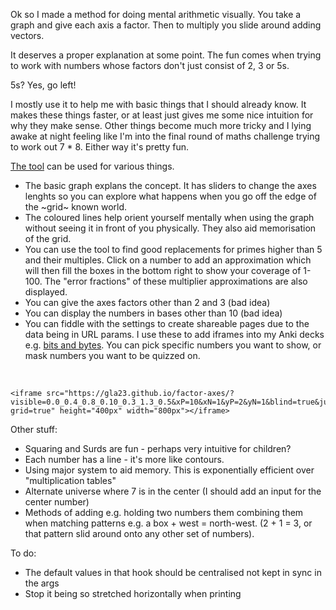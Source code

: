 Ok so I made a method for doing mental arithmetic visually. You take a graph and give each axis a factor. Then to multiply you slide around adding vectors.

It deserves a proper explanation at some point. The fun comes when trying to work with numbers whose factors don't just consist of 2, 3 or 5s.

5s? Yes, go left!

I mostly use it to help me with basic things that I should already know. It makes these things faster, or at least just gives me some nice intuition for why they make sense. Other things become much more tricky and I lying awake at night feeling like I'm into the final round of maths challenge trying to work out 7 \* 8. Either way it's pretty fun.

[The tool](http://gla23.github.io/factor-axes) can be used for various things.

- The basic graph explans the concept. It has sliders to change the axes lenghts so you can explore what happens when you go off the edge of the ~grid~ known world.
- The coloured lines help orient yourself mentally when using the graph without seeing it in front of you physically. They also aid memorisation of the grid.
- You can use the tool to find good replacements for primes higher than 5 and their multiples. Click on a number to add an approximation which will then fill the boxes in the bottom right to show your coverage of 1-100. The "error fractions" of these multiplier approximations are also displayed.
- You can give the axes factors other than 2 and 3 (bad idea)
- You can display the numbers in bases other than 10 (bad idea)
- You can fiddle with the settings to create shareable pages due to the data being in URL params. I use these to add iframes into my Anki decks e.g. [bits and bytes](https://gla23.github.io/factor-axes/?visible=0.0_0.4_0.8_0.10_0.3_1.3_0.5&xP=10&xN=1&yP=2&yN=1&blind=true&just-grid=true). You can pick specific numbers you want to show, or mask numbers you want to be quizzed on.

<br>

```
<iframe src="https://gla23.github.io/factor-axes/?visible=0.0_0.4_0.8_0.10_0.3_1.3_0.5&xP=10&xN=1&yP=2&yN=1&blind=true&just-grid=true" height="400px" width="800px"></iframe>
```

Other stuff:

- Squaring and Surds are fun - perhaps very intuitive for children?
- Each number has a line - it's more like contours.
- Using major system to aid memory. This is exponentially efficient over "multiplication tables"
- Alternate universe where 7 is in the center (I should add an input for the center number)
- Methods of adding e.g. holding two numbers them combining them when matching patterns e.g. a box + west = north-west. (2 + 1 = 3, or that pattern slid around onto any other set of numbers).

To do:

- The default values in that hook should be centralised not kept in sync in the args
- Stop it being so stretched horizontally when printing
